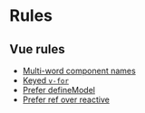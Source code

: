 # Rules

## Vue rules

- [Multi-word component names](/rules/multi-word-component-names)
- [Keyed `v-for`](/rules/keyed-v-for)
- [Prefer defineModel](/rules/prefer-definemodel)
- [Prefer ref over reactive](/rules/prefer-ref-over-reactive)
